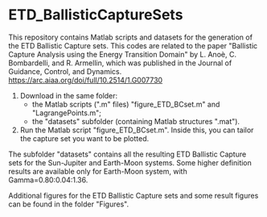# ETD_BallisticCaptureSets
This repository contains Matlab scripts and datasets for the generation of the ETD Ballistic Capture sets.
This codes are related to the paper "Ballistic Capture Analysis using the Energy Transition Domain" by L. Anoè, C. Bombardelli, and R. Armellin, which was published in the Journal of Guidance, Control, and Dynamics.
https://arc.aiaa.org/doi/full/10.2514/1.G007730

1. Download in the same folder:
   - the Matlab scripts (".m" files) "figure_ETD_BCset.m" and "LagrangePoints.m";
   - the "datasets" subfolder (containing Matlab structures ".mat").
2. Run the Matlab script "figure_ETD_BCset.m". Inside this, you can tailor the capture set you want to be plotted.

The subfolder "datasets" contains all the resulting ETD Ballistic Capture sets for the Sun-Jupiter and Earth-Moon systems. Some higher definition results are available only for Earth-Moon system, with Gamma=0.80:0.04:1.36.

Additional figures for the ETD Ballistic Capture sets and some result figures can be found in the folder "Figures".
